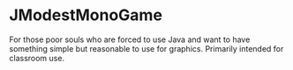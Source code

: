 # JModestMonoGame
For those poor souls who are forced to use Java and want to have something simple but reasonable to use for graphics. Primarily intended for classroom use.
